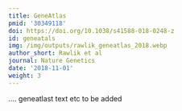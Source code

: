 ```yaml
---
title: GeneAtlas
pmid: '30349118'
doi: https://doi.org/10.1038/s41588-018-0248-z
id: geneatals
img: /img/outputs/rawlik_geneatlas_2018.webp
author_short: Rawlik et al
journal: Nature Genetics
date: '2018-11-01'
weight: 3
---
```

.... geneatlast text etc to be added

